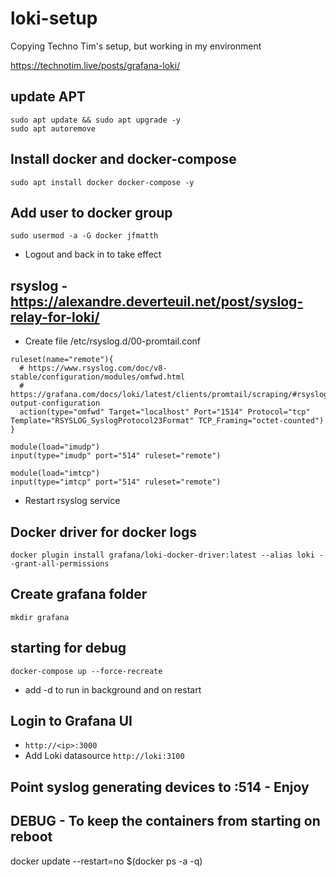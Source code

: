 # loki-setup

Copying Techno Tim's setup, but working in my environment

https://technotim.live/posts/grafana-loki/

## update APT
```
sudo apt update && sudo apt upgrade -y
sudo apt autoremove
```
## Install docker and docker-compose
```
sudo apt install docker docker-compose -y
```
## Add user to docker group
```
sudo usermod -a -G docker jfmatth
```
- Logout and back in to take effect

## rsyslog - https://alexandre.deverteuil.net/post/syslog-relay-for-loki/

- Create file /etc/rsyslog.d/00-promtail.conf
```
ruleset(name="remote"){
  # https://www.rsyslog.com/doc/v8-stable/configuration/modules/omfwd.html
  # https://grafana.com/docs/loki/latest/clients/promtail/scraping/#rsyslog-output-configuration
  action(type="omfwd" Target="localhost" Port="1514" Protocol="tcp" Template="RSYSLOG_SyslogProtocol23Format" TCP_Framing="octet-counted")
}

module(load="imudp")
input(type="imudp" port="514" ruleset="remote")

module(load="imtcp")
input(type="imtcp" port="514" ruleset="remote")
```
- Restart rsyslog service

## Docker driver for docker logs
```
docker plugin install grafana/loki-docker-driver:latest --alias loki --grant-all-permissions
```

## Create grafana folder
```
mkdir grafana
```

## starting for debug
```
docker-compose up --force-recreate
```
- add -d to run in background and on restart

## Login to Grafana UI
- ```http://<ip>:3000```
- Add Loki datasource
    ```http://loki:3100```

## Point syslog generating devices to <ip>:514 - Enjoy

## DEBUG - To keep the containers from starting on reboot
docker update --restart=no $(docker ps -a -q)
